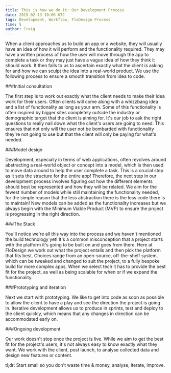 ```yaml
---
title: This is how we do it: Our Development Process
date: 2015-02-13 10:06 UTC
tags: Development, Workflow, FloDesign Process
time: 5
author: Craig
---
```


When a client approaches us to build an app or a website, they will usually have an idea of how it will perform and the functionality required. They may have a written process of how the user will move through the app to complete a task or they may just have a vague idea of how they think it should work. It then falls to us to ascertain exactly what the client is asking for and how we can sculpt the idea into a real-world product. We use the following process to ensure a smooth transition from idea to code.

###Initial consultation

The first step is to work out exactly what the client needs to make their idea work for their users. Often clients will come along with a whizzbang idea and a list of functionality as long as your arm. Some of this functionality is often inspired by bigger sites completely outside the industry or demographic target that the client is aiming for. It's our job to ask the right questions to really nail down what the client's users are going to need. This ensures that not only will the user not be bombarded with functionality they're not going to use but that the client will only be paying for what's needed.

###Model design

Development, especially in terms of web applications, often revolves around abstracting a real-world object or concept into a model, which is then used to move data around to help the user complete a task. This is a crucial step as it sets the structure for the entire app! Therefore, the next step in our development process involves figuring out how the different elements should best be represented and how they will be related. We aim for the fewest number of models while still maintaining the functionality needed, for the simple reason that the less abstraction there is the less code there is to maintain! New models can be added as the functionality increases but we always begin with the Minimum Viable Product (MVP) to ensure the project is progressing in the right direction.

###The Stack

You'll notice we're all this way into the process and we haven't mentioned the build technology yet! It's a common misconception that a project starts with the platform it's going to be built on and goes from there. Here at FloDesign we work out what the project entails and then pick the platform that fits best. Choices range from an open-source, off-the-shelf system, which can be tweaked and changed to suit the project, to a fully bespoke build for more complex apps. When we select tech it has to provide the best fit for the project, as well as being scalable for when or if we expand the functionality.

###Prototyping and iteration

Next we start with prototyping. We like to get into code as soon as possible to allow the client to have a play and see the direction the project is going in. Iterative development allows us to produce in sprints, test and deploy to the client quickly, which means that any changes in direction can be accommodated early on.

###Ongoing development

Our work doesn't stop once the project is live. While we aim to get the best fit for the project's users, it's not always easy to know exactly what they want. We work with the client, post launch, to analyse collected data and design new features or content.

tl;dr: Start small so you don't waste time & money, analyse, iterate, improve.
